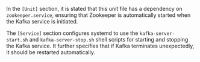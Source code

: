 In the `[Unit]` section, it is stated that this unit file has a dependency 
on `zookeeper.service`, ensuring that Zookeeper is automatically started when 
the Kafka service is initiated.

The `[Service]` section configures systemd to use the 
`kafka-server-start.sh` and `kafka-server-stop.sh` shell scripts for 
starting and stopping the Kafka service. It further specifies that if 
Kafka terminates unexpectedly, it should be restarted automatically.